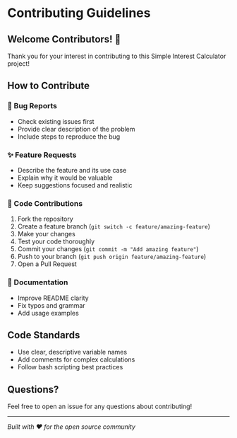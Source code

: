 # Contributing Guidelines

## Welcome Contributors! 🎉

Thank you for your interest in contributing to this Simple Interest Calculator project!

## How to Contribute

### 🐛 Bug Reports
- Check existing issues first
- Provide clear description of the problem
- Include steps to reproduce the bug

### ✨ Feature Requests
- Describe the feature and its use case
- Explain why it would be valuable
- Keep suggestions focused and realistic

### 🔧 Code Contributions
1. Fork the repository
2. Create a feature branch (`git switch -c feature/amazing-feature`)
3. Make your changes
4. Test your code thoroughly
5. Commit your changes (`git commit -m "Add amazing feature"`)
6. Push to your branch (`git push origin feature/amazing-feature`)
7. Open a Pull Request

### 📝 Documentation
- Improve README clarity
- Fix typos and grammar
- Add usage examples

## Code Standards
- Use clear, descriptive variable names
- Add comments for complex calculations
- Follow bash scripting best practices

## Questions?
Feel free to open an issue for any questions about contributing!

---
*Built with ❤️ for the open source community*
